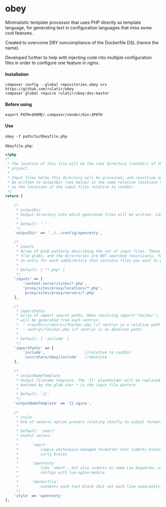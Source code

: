 # obey
Minimalistic template processor that uses PHP directly as template language,
for generating text in configuration languages that miss some cool
features.

Created to overcome DRY noncompliance of the Dockerfile DSL (hence the name).

Developed further to help with injecting code into multiple
configuration files in order to configure one feature in nginx.

#### Installation
```
composer config --global repositories.obey vcs https://github.com/rulatir/obey
composer global require rulatir/obey:dev-master
```

#### Before using
```
export PATH=$HOME/.composer/vendor/bin:$PATH
```

#### Use
```
obey -f path/to/Obeyfile.php
```

`Obeyfile.php`:

```php
<?php
/*
 * The location of this file will be the root directory (rootDir) of the preprocessing
 * project.
 * 
 * Input files below this directory will be processed, and resulting output files will
 * be written to outputDir (see below) in the same relative locations to outputDir
 * as the locations of the input files relative to rootDir.
 */
return [
    
    /*
     * outputDir
     * Output directory into which generated files will be written. Can go upwards.
     * 
     * Default: "."
     */
    'outputDir' => '../../config/openresty',

    /*
     * inputs
     * Array of glob patterns describing the set of input files. These must be
     * file globs, and the directories are NOT searched recursively. You must add
     * an entry for each subdirectory that contains files you want to process.
     * 
     * Default: [ "*.php" ]
     */
    'inputs' => [
        'content-server/sites/*.php',
        'proxy/sites/proxy/locations/*.php',
        'proxy/sites/proxy/servers/*.php'
    ],

    /*
     * importPaths
     * Array of import search paths. When resolving import('foo/bar'), a candidate file path
     * will be generated from each <entry>:
     *  - <rootDir>/<entry>/foo/bar.php (if <entry> is a relative path path)
     *  - <entry>/foo/bar.php (if <entry> is an absolute path)
     * 
     * Default: [ 'include' ]
     */    
    'importPaths' => [
        'include',                  //relative to rootDir
        '/usr/share/obey/include'   //absolute
    ],
    
    /*
     * outputNameTemplate
     * Output filename template. The '{}' placeholder will be replaced by the part
     * matched by the glob star * in the input file pattern.
     * 
     * Default: '{}'
     */
    'outputNameTemplate' => '{}.nginx',
    
    /*
     * style
     * One of several option presets relating chiefly to output formatting.
     * 
     * Default: 'smart'
     * Useful values:
     * 
     *      'smart'
     *          simple whitespace-managed formatter that indents blocks inside
     *          curly braces
     * 
     *      'openresty'
     *          like 'smart', but also indents on some Lua keywords; useful for nginx
     *          configs with lua-nginx-module
     * 
     *      'dockerfile'
     *          outdents each text block (but not each line separately) as much as possible  
     */
    'style' => 'openresty'
];
```
